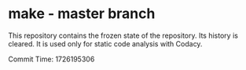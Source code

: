 # make - master branch

This repository contains the frozen state of the repository.
Its history is cleared. It is used only for static code
analysis with Codacy.

Commit Time: 1726195306